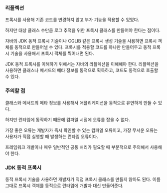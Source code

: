 ### 리플렉션
프록시를 사용해 기존 코드를 변경하지 않고 부가 기능을 적용할 수 있었다.

하지만 대상 클래스 수만큼 로그 추적을 위한 프록시 클래스를 만들어야 한다는 점이다.

자바의 JDK 동적 프록시 기술이나 CGLIB 같은 프록시 생성 기술을 사용하면 프록시 객체를 동적으로 만들어낼 수 있다. 
프록시를 적용할 코드를 하나만 만들어두고 동적 프록시 기술을 사용해서 프록시 객체를 찍어내면 된다.

JDK 동적 프록시를 이해하기 위해서는 자바의 리플렉션을 이해해야 한다.
리플렉션을 사용하면 클래스나 메서드의 메타 정보를 동적으로 획득하고, 코드도 동적으로 호출할 수 있다.

### 주의할 점
클래스와 메서드의 메타 정보를 사용해서 애플리케이션을 동적으로 유연하게 만들 수 있다.

하지만 런타임에 동작하기 때문에 컴파일 시점에 오류를 잡을 수 없다.

가장 좋은 오류는 개발자가 즉시 확인할 수 있는 컴파일 오류이고,
가장 무서운 오류는 사용자가 직접 실행할 때 발생하는 런타임 오류이다.

프레임워크 개발이나 매우 일반적인 공통 처리가 필요할 때 부분적으로 주의해서 사용해야 한다.

### JDK 동적 프록시
동적 프록시 기술을 사용하면 개발자가 직접 프록시 클래스를 만들지 않아도 된다.
이름 그대로 프록시 객체를 동적으로 런타임에 개발자 대신 만들어준다.